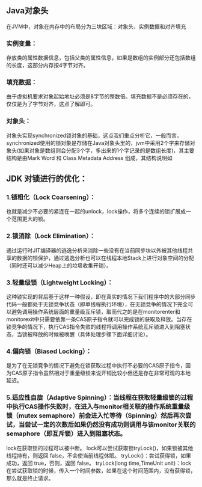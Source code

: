 ## Java对象头
  在JVM中，对象在内存中的布局分为三块区域：对象头、实例数据和对齐填充
### 实例变量：
  存放类的属性数据信息，包括父类的属性信息，如果是数组的实例部分还包括数组的长度，这部分内存按4字节对齐。
### 填充数据：
  由于虚拟机要求对象起始地址必须是8字节的整数倍。填充数据不是必须存在的，仅仅是为了字节对齐，这点了解即可。
### 对象头：
对象头实现synchronized锁对象的基础，这点我们重点分析它，一般而言，synchronized使用的锁对象是存储在Java对象头里的，jvm中采用2个字来存储对象头(如果对象是数组则会分配3个字，多出来的1个字记录的是数组长度)，其主要结构是由Mark Word 和 Class Metadata Address 组成，其结构说明如
## JDK 对锁进行的优化：
### 1.锁粗化（Lock Coarsening）：
  也就是减少不必要的紧连在一起的unlock，lock操作，将多个连续的锁扩展成一个范围更大的锁。
### 2.锁消除（Lock Elimination）：
  通过运行时JIT编译器的逃逸分析来消除一些没有在当前同步块以外被其他线程共享的数据的锁保护，通过逃逸分析也可以在线程本地Stack上进行对象空间的分配（同时还可以减少Heap上的垃圾收集开销）。
### 3.轻量级锁（Lightweight Locking）：
  这种锁实现的背后基于这样一种假设，即在真实的情况下我们程序中的大部分同步代码一般都处于无锁竞争状态（即单线程执行环境），在无锁竞争的情况下完全可以避免调用操作系统层面的重量级互斥锁，取而代之的是在monitorenter和monitorexit中只需要依靠一条CAS原子指令就可以完成锁的获取及释放。当存在锁竞争的情况下，执行CAS指令失败的线程将调用操作系统互斥锁进入到阻塞状态，当锁被释放的时候被唤醒（具体处理步骤下面详细讨论）。
### 4.偏向锁（Biased Locking）：
  是为了在无锁竞争的情况下避免在锁获取过程中执行不必要的CAS原子指令，因为CAS原子指令虽然相对于重量级锁来说开销比较小但还是存在非常可观的本地延迟。
### 5.适应性自旋（Adaptive Spinning）：当线程在获取轻量级锁的过程中执行CAS操作失败时，在进入与monitor相关联的操作系统重量级锁（mutex semaphore）前会进入忙等待（Spinning）然后再次尝试，当尝试一定的次数后如果仍然没有成功则调用与该monitor关联的semaphore（即互斥锁）进入到阻塞状态。


lock在获取锁的过程可以被中断。
lock可以尝试获取锁tryLock()，如果锁被其他线程持有，则返回 false，不会使当前线程休眠。
tryLock()：尝试获得锁，如果成功，返回 true，否则，返回 false。
tryLock(long time,TimeUnit unit)：lock在尝试获取锁的时候，传入一个时间参数，如果在这个时间范围内，没有获得锁，那么就是终止请求。